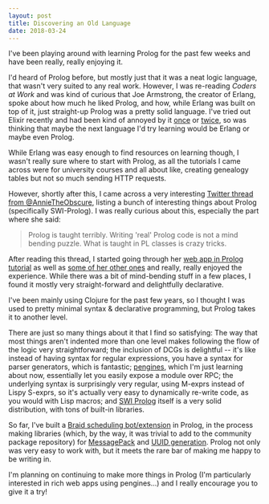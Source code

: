 ```yaml
---
layout: post
title: Discovering an Old Language
date: 2018-03-24
---
```


I've been playing around with learning Prolog for the past few weeks and have been really, really enjoying it.

I'd heard of Prolog before, but mostly just that it was a neat logic language, that wasn't very suited to any real work.
However, I was re-reading *Coders at Work* and was kind of curious that Joe Armstrong, the creator of Erlang, spoke about how much he liked Prolog, and how, while Erlang was built on top of it, just straight-up Prolog was a pretty solid language.
I've tried out Elixir recently and had been kind of annoyed by it [once][elixirwoes1] or [twice][elixirwoes2], so was thinking that maybe the next language I'd try learning would be Erlang or maybe even Prolog.

While Erlang was easy enough to find resources on learning though, I wasn't really sure where to start with Prolog, as all the tutorials I came across were for university courses and all about like, creating genealogy tables but not so much sending HTTP requests.

However, shortly after this, I came across a very interesting [Twitter thread from @AnnieTheObscure][prolog_facts], listing a bunch of interesting things about Prolog (specifically SWI-Prolog).
I was really curious about this, especially the part where she said:

> Prolog is taught terribly. Writing 'real' Prolog code is not a mind bending puzzle. What is taught in PL classes is crazy tricks.

After reading this thread, I started going through her [web app in Prolog tutorial][web_app_tut] as well as [some of her other ones][clpfd_tut] and really, really enjoyed the experience.
While there was a bit of mind-bending stuff in a few places, I found it mostly very straight-forward and delightfully declarative.

I've been mainly using Clojure for the past few years, so I thought I was used to pretty minimal syntax & declarative programming, but Prolog takes it to another level.

There are just so many things about it that I find so satisfying:
The way that most things aren't indented more than one level makes following the flow of the logic very straightforward;
the inclusion of DCGs is delightful -- it's like instead of having syntax for regular expressions, you have a syntax for parser generators, which is fantastic;
[pengines][], which I'm just learning about now, essentially let you easily expose a module over RPC;
the underlying syntax is surprisingly very regular, using M-exprs instead of Lispy S-exprs, so it's actually very easy to dynamically re-write code, as you would with Lisp macros;
and [SWI Prolog][swi-prolog] itself is a very solid distribution, with tons of built-in libraries.

So far, I've built a [Braid scheduling bot/extension][schedulebot] in Prolog, in the process making libraries (which, by the way, it was trivial to add to the community package repository) for [MessagePack][msgpack] and [UUID generation][uuid].
Prolog not only was very easy to work with, but it meets the rare bar of making me happy to be writing in.

I'm planning on continuing to make more things in Prolog (I'm particularly interested in rich web apps using pengines...) and I really encourage you to give it a try!

  [elixirwoes1]: /2017/11/15/an-elixir-gotcha.html
  [elixirwoes2]: /2017/12/02/elixir_deployment_woes.html
  [prolog_facts]: https://twitter.com/AnnieTheObscure/status/961043779871375360
  [web_app_tut]: http://pathwayslms.com/swipltuts/html/index.html
  [clpfd_tut]: http://pathwayslms.com/swipltuts/clpfd/clpfd.html
  [swi-prolog]: http://swi-prolog.org/
  [schedulebot]: https://github.com/braidchat/schedulebot
  [msgpack]: http://www.swi-prolog.org/pack/list?p=msgpack
  [uuid]: http://www.swi-prolog.org/pack/list?p=uuid
  [pengines]: http://www.swi-prolog.org/pldoc/doc_for?object=section(%27packages/pengines.html%27)
